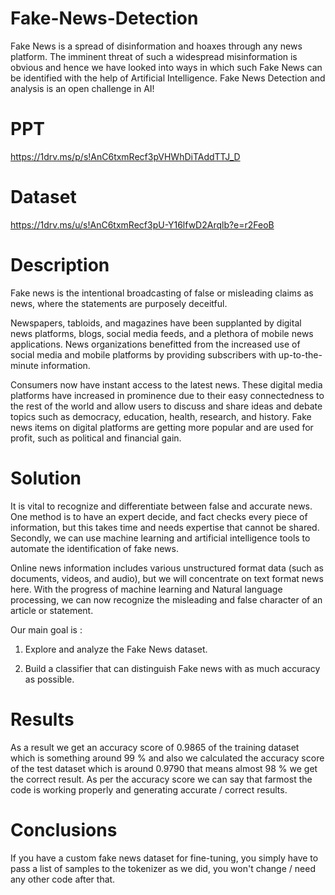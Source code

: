 # Fake-News-Detection

Fake News is a spread of disinformation and hoaxes through any news platform. The imminent threat of such a widespread misinformation is obvious and hence we have looked into ways in which such Fake News can be identified with the help of Artificial Intelligence. Fake News Detection and analysis is an open challenge in AI!

# PPT 
https://1drv.ms/p/s!AnC6txmRecf3pVHWhDiTAddTTJ_D

# Dataset 
https://1drv.ms/u/s!AnC6txmRecf3pU-Y16lfwD2Arqlb?e=r2FeoB

# Description
Fake news is the intentional broadcasting of false or misleading claims as news, where the statements are purposely deceitful.

Newspapers, tabloids, and magazines have been supplanted by digital news platforms, blogs, social media feeds, and a plethora of mobile news applications. News organizations benefitted from the increased use of social media and mobile platforms by providing subscribers with up-to-the-minute information.

Consumers now have instant access to the latest news. These digital media platforms have increased in prominence due to their easy connectedness to the rest of the world and allow users to discuss and share ideas and debate topics such as democracy, education, health, research, and history. Fake news items on digital platforms are getting more popular and are used for profit, such as political and financial gain.

# Solution
It is vital to recognize and differentiate between false and accurate news. One method is to have an expert decide, and fact checks every piece of information, but this takes time and needs expertise that cannot be shared. Secondly, we can use machine learning and artificial intelligence tools to automate the identification of fake news.

Online news information includes various unstructured format data (such as documents, videos, and audio), but we will concentrate on text format news here. With the progress of machine learning and Natural language processing, we can now recognize the misleading and false character of an article or statement.

Our main goal is :

1. Explore and analyze the Fake News dataset.

2. Build a classifier that can distinguish Fake news with as much accuracy as possible.

# Results
As a result we get an accuracy score of  0.9865 of the training dataset which is something around 99 % and also we calculated the accuracy score of the test dataset which is around 0.9790 that means almost 98 % we get the correct result. As per the accuracy score we can say that farmost the code is working properly and generating accurate / correct results. 

# Conclusions
If you have a custom fake news dataset for fine-tuning, you simply have to pass a list of samples to the tokenizer as we did, you won't change / need any other code after that.
